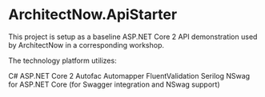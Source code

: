 # ArchitectNow.ApiStarter

This project is setup as a baseline ASP.NET Core 2 API demonstration used by ArchitectNow in a corresponding workshop.

The technology platform utilizes:

C#
ASP.NET Core 2
Autofac
Automapper
FluentValidation
Serilog
NSwag for ASP.NET Core (for Swagger integration and NSwag support)
